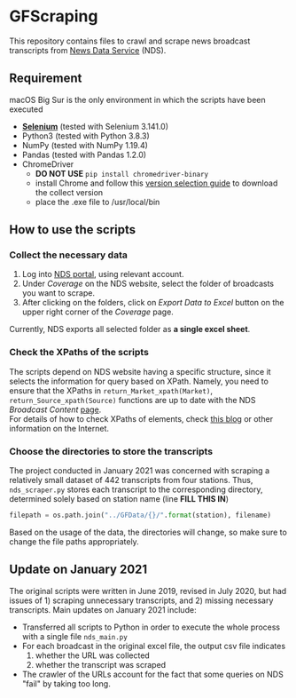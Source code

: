 # GFScraping
This repository contains files to crawl and scrape news broadcast transcripts from [News Data Service](https://newsdataservice.com) (NDS).

## Requirement 
macOS Big Sur is the only environment in which the scripts have been executed
- [**Selenium**](https://selenium-python.readthedocs.io) (tested with Selenium 3.141.0)
- Python3 (tested with Python 3.8.3)
- NumPy (tested with NumPy 1.19.4)
- Pandas (tested with Pandas 1.2.0)
- ChromeDriver
    - **DO NOT USE** `pip install chromedriver-binary` 
    - install Chrome and follow this [version selection guide](https://chromedriver.chromium.org/downloads/version-selection) to download the collect version
    - place the .exe file to /usr/local/bin

## How to use the scripts
### Collect the necessary data
1. Log into [NDS portal](https://portal.newsdataservice.com/), using relevant account.
2. Under *Coverage* on the NDS website, select the folder of broadcasts you want to scrape. 
3. After clicking on the folders, click on *Export Data to Excel* button on the upper right corner of the *Coverage* page.  

Currently, NDS exports all selected folder as **a single excel sheet**.

### Check the XPaths of the scripts
The scripts depend on NDS website having a specific structure, since it selects the information for query based on XPath. Namely, you need to ensure that the XPaths in `return_Market_xpath(Market)`, `return_Source_xpath(Source)` functions are up to date with the NDS *Broadcast Content* [page](https://portal.newsdataservice.com/ProgramList).   
For details of how to check XPaths of elements, check [this blog](https://yizeng.me/2014/03/23/evaluate-and-validate-xpath-css-selectors-in-chrome-developer-tools/) or other information on the Internet.

### Choose the directories to store the transcripts
The project conducted in January 2021 was concerned with scraping a relatively small dataset of 442 transcripts from four stations. Thus, `nds_scraper.py` stores each transcript to the corresponding directory, determined solely based on station name (line **FILL THIS IN**)
```python
filepath = os.path.join("../GFData/{}/".format(station), filename)
```
Based on the usage of the data, the directories will change, so make sure to change the file paths appropriately. 

## Update on January 2021
The original scripts were written in June 2019, revised in July 2020, but had issues of 1) scraping unnecessary transcripts, and 2) missing necessary transcripts. Main updates on January 2021 include:
- Transferred all scripts to Python in order to execute the whole process with a single file `nds_main.py`
- For each broadcast in the original excel file, the output csv file indicates
    1. whether the URL was collected
    2. whether the transcript was scraped  
- The crawler of the URLs account for the fact that some queries on NDS "fail" by taking too long.
